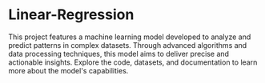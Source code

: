 # Linear-Regression
This project features a machine learning model developed to analyze and predict patterns in complex datasets. Through advanced algorithms and data processing techniques, this model aims to deliver precise and actionable insights. Explore the code, datasets, and documentation to learn more about the model's capabilities.
